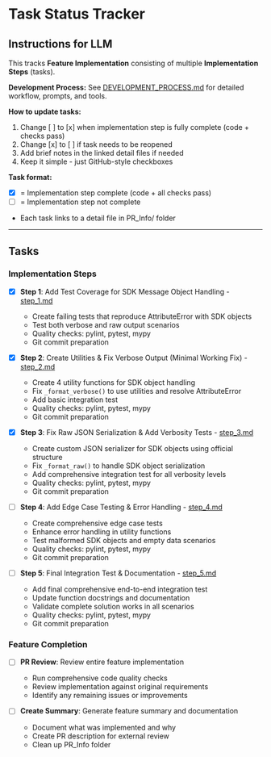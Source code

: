 # Task Status Tracker

## Instructions for LLM

This tracks **Feature Implementation** consisting of multiple **Implementation Steps** (tasks).

**Development Process:** See [DEVELOPMENT_PROCESS.md](./DEVELOPMENT_PROCESS.md) for detailed workflow, prompts, and tools.

**How to update tasks:**
1. Change [ ] to [x] when implementation step is fully complete (code + checks pass)
2. Change [x] to [ ] if task needs to be reopened
3. Add brief notes in the linked detail files if needed
4. Keep it simple - just GitHub-style checkboxes

**Task format:**
- [x] = Implementation step complete (code + all checks pass)
- [ ] = Implementation step not complete
- Each task links to a detail file in PR_Info/ folder

---

## Tasks

### Implementation Steps
- [x] **Step 1**: Add Test Coverage for SDK Message Object Handling - [step_1.md](steps/step_1.md)
  - Create failing tests that reproduce AttributeError with SDK objects
  - Test both verbose and raw output scenarios
  - Quality checks: pylint, pytest, mypy
  - Git commit preparation

- [x] **Step 2**: Create Utilities & Fix Verbose Output (Minimal Working Fix) - [step_2.md](steps/step_2.md)
  - Create 4 utility functions for SDK object handling
  - Fix `_format_verbose()` to use utilities and resolve AttributeError
  - Add basic integration test
  - Quality checks: pylint, pytest, mypy
  - Git commit preparation

- [x] **Step 3**: Fix Raw JSON Serialization & Add Verbosity Tests - [step_3.md](steps/step_3.md)
  - Create custom JSON serializer for SDK objects using official structure
  - Fix `_format_raw()` to handle SDK object serialization
  - Add comprehensive integration test for all verbosity levels
  - Quality checks: pylint, pytest, mypy
  - Git commit preparation

- [ ] **Step 4**: Add Edge Case Testing & Error Handling - [step_4.md](steps/step_4.md)
  - Create comprehensive edge case tests
  - Enhance error handling in utility functions
  - Test malformed SDK objects and empty data scenarios
  - Quality checks: pylint, pytest, mypy
  - Git commit preparation

- [ ] **Step 5**: Final Integration Test & Documentation - [step_5.md](steps/step_5.md)
  - Add final comprehensive end-to-end integration test
  - Update function docstrings and documentation
  - Validate complete solution works in all scenarios
  - Quality checks: pylint, pytest, mypy
  - Git commit preparation

### Feature Completion
- [ ] **PR Review**: Review entire feature implementation
  - Run comprehensive code quality checks
  - Review implementation against original requirements
  - Identify any remaining issues or improvements

- [ ] **Create Summary**: Generate feature summary and documentation
  - Document what was implemented and why
  - Create PR description for external review
  - Clean up PR_Info folder
